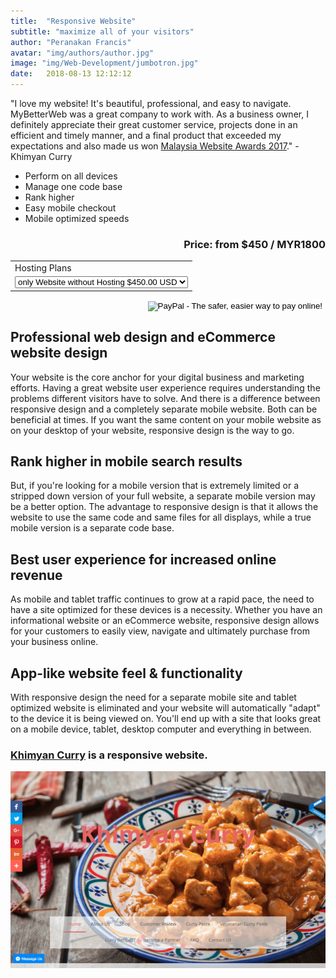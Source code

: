 ```yaml
---
title:  "Responsive Website"
subtitle: "maximize all of your visitors"
author: "Peranakan Francis"
avatar: "img/authors/author.jpg"
image: "img/Web-Development/jumbotron.jpg"
date:   2018-08-13 12:12:12
---
```


"I love my website! It's beautiful, professional, and easy to navigate. MyBetterWeb was a great company to work with. As a business owner, I definitely appreciate their great customer service, projects done in an efficient and timely manner, and a final product that exceeded my expectations and also made us won <a href="http://www.mwa.my/2017/may/khimyan-curry-a-malaysian-born-curry-paste" target="_blank">Malaysia Website Awards 2017</a>." - Khimyan Curry</a>

- Perform on all devices
- Manage one code base
- Rank higher
- Easy mobile checkout
- Mobile optimized speeds

<div style="text-align: right">
<h3>Price: from $450 / MYR1800</h3></div>
<div align="right">
<form action="https://www.paypal.com/cgi-bin/webscr" method="post" target="_top">
<input type="hidden" name="cmd" value="_s-xclick">
<input type="hidden" name="hosted_button_id" value="F8JHFYXCCQX2S">
<table>
<tr><td><input type="hidden" name="on0" value="Hosting Plans">Hosting Plans</td></tr><tr><td><select name="os0">
	<option value="only Website without Hosting">only Website without Hosting $450.00 USD</option>
	<option value="with 1 year Hosting">with 1 year Hosting $500.00 USD</option>
</select> </td></tr>
</table>
<input type="hidden" name="currency_code" value="USD">
<input type="image" src="https://www.paypalobjects.com/en_US/i/btn/btn_buynowCC_LG.gif" border="0" name="submit" alt="PayPal - The safer, easier way to pay online!">
<img alt="" border="0" src="https://www.paypalobjects.com/en_US/i/scr/pixel.gif" width="1" height="1">
</form>
</div>

## Professional web design and eCommerce website design
Your website is the core anchor for your digital business and marketing efforts. Having a great website user experience requires understanding the problems different visitors have to solve. And there is a difference between responsive design and a completely separate mobile website. Both can be beneficial at times. If you want the same content on your mobile website as on your desktop of your website, responsive design is the way to go.

## Rank higher in mobile search results
But, if you're looking for a mobile version that is extremely limited or a stripped down version of your full website, a separate mobile version may be a better option. The advantage to responsive design is that it allows the website to use the same code and same files for all displays, while a true mobile version is a separate code base.

## Best user experience for increased online revenue
As mobile and tablet traffic continues to grow at a rapid pace, the need to have a site optimized for these devices is a necessity. Whether you have an informational website or an eCommerce website, responsive design allows for your customers to easily view, navigate and ultimately purchase from your business online.

## App-like website feel & functionality
With responsive design the need for a separate mobile site and tablet optimized website is eliminated and your website will automatically "adapt" to the device it is being viewed on. You'll end up with a site that looks great on a mobile device, tablet, desktop computer and everything in between.


### [Khimyan Curry](https://khimyan.com) is a responsive website.
<a href="https://khimyan.com" target="_blank"><img src="img/Web-Development/khimyan.png"  alt="responsive website" id="responsive-image" width="640">
<br/>

